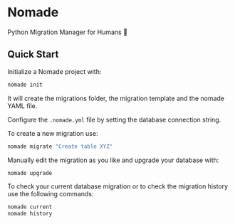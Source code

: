 # Nomade

Python Migration Manager for Humans :camel:

## Quick Start

Initialize a Nomade project with:

```bash
nomade init
```

It will create the migrations folder, the migration template and the nomade YAML file.

Configure the `.nomade.yml` file by setting the database connection string.

To create a new migration use:

```bash
nomade migrate "Create table XYZ"
```

Manually edit the migration as you like and upgrade your database with:

```bash
nomade upgrade
```

To check your current database migration or to check the migration history use the following commands:

```bash
nomade current
nomade history
```

